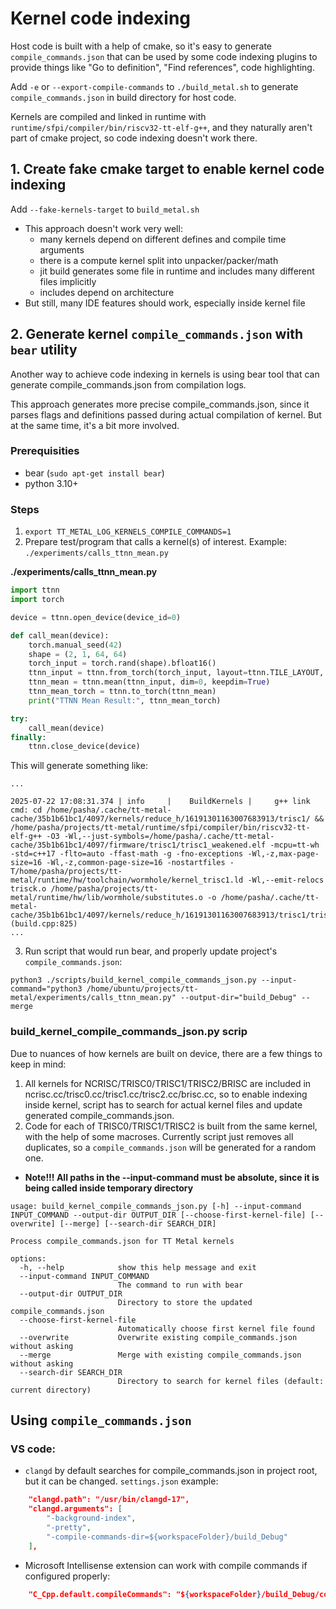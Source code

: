 # Kernel code indexing

Host code is built with a help of cmake, so it's easy to generate `compile_commands.json` that can be used by some code indexing plugins to provide things like "Go to definition", "Find references", code highlighting.

Add `-e` or `--export-compile-commands` to `./build_metal.sh` to generate `compile_commands.json` in build directory for host code.

Kernels are compiled and linked in runtime with `runtime/sfpi/compiler/bin/riscv32-tt-elf-g++`, and they naturally aren't part of cmake project, so code indexing doesn't work there.

## 1. Create fake cmake target to enable kernel code indexing
Add `--fake-kernels-target` to `build_metal.sh`

- This approach doesn't work very well:
  - many kernels depend on different defines and compile time arguments
  - there is a compute kernel split into unpacker/packer/math
  - jit build generates some file in runtime and includes many different files implicitly
  - includes depend on architecture
- But still, many IDE features should work, especially inside kernel file


## 2. Generate kernel `compile_commands.json` with `bear` utility
Another way to achieve code indexing in kernels is using bear tool that can generate compile_commands.json from compilation logs.

This approach generates more precise compile_commands.json, since it parses flags and definitions passed during actual compilation of kernel. But at the same time, it's a bit more involved.

### Prerequisities
- bear (`sudo apt-get install bear`)
- python 3.10+

### Steps
1. `export TT_METAL_LOG_KERNELS_COMPILE_COMMANDS=1`
2. Prepare test/program that calls a kernel(s) of interest. Example: `./experiments/calls_ttnn_mean.py`

**./experiments/calls_ttnn_mean.py**
```python
import ttnn
import torch

device = ttnn.open_device(device_id=0)

def call_mean(device):
    torch.manual_seed(42)
    shape = (2, 1, 64, 64)
    torch_input = torch.rand(shape).bfloat16()
    ttnn_input = ttnn.from_torch(torch_input, layout=ttnn.TILE_LAYOUT, dtype=ttnn.bfloat16, device=device)
    ttnn_mean = ttnn.mean(ttnn_input, dim=0, keepdim=True)
    ttnn_mean_torch = ttnn.to_torch(ttnn_mean)
    print("TTNN Mean Result:", ttnn_mean_torch)

try:
    call_mean(device)
finally:
    ttnn.close_device(device)
```

This will generate something like:
```
...

2025-07-22 17:08:31.374 | info     |    BuildKernels |     g++ link cmd: cd /home/pasha/.cache/tt-metal-cache/35b1b61bc1/4097/kernels/reduce_h/16191301163007683913/trisc1/ && /home/pasha/projects/tt-metal/runtime/sfpi/compiler/bin/riscv32-tt-elf-g++ -O3 -Wl,--just-symbols=/home/pasha/.cache/tt-metal-cache/35b1b61bc1/4097/firmware/trisc1/trisc1_weakened.elf -mcpu=tt-wh -std=c++17 -flto=auto -ffast-math -g -fno-exceptions -Wl,-z,max-page-size=16 -Wl,-z,common-page-size=16 -nostartfiles -T/home/pasha/projects/tt-metal/runtime/hw/toolchain/wormhole/kernel_trisc1.ld -Wl,--emit-relocs trisck.o /home/pasha/projects/tt-metal/runtime/hw/lib/wormhole/substitutes.o -o /home/pasha/.cache/tt-metal-cache/35b1b61bc1/4097/kernels/reduce_h/16191301163007683913/trisc1/trisc1.elf (build.cpp:825)
...
```

3. Run script that would run bear, and properly update project's `compile_commands.json`:

`python3 ./scripts/build_kernel_compile_commands_json.py --input-command="python3 /home/ubuntu/projects/tt-metal/experiments/calls_ttnn_mean.py" --output-dir="build_Debug" --merge`

### build_kernel_compile_commands_json.py scrip

Due to nuances of how kernels are built on device, there are a few things to keep in mind:
1. All kernels for NCRISC/TRISC0/TRISC1/TRISC2/BRISC are included in ncrisc.cc/trisc0.cc/trisc1.cc/trisc2.cc/brisc.cc, so to enable indexing inside kernel, script has to search for actual kernel files and update generated compile_commands.json.
2. Code for each of TRISC0/TRISC1/TRISC2 is built from the same kernel, with the help of some macroses. Currently script just removes all duplicates, so a `compile_commands.json` will be generated for a random one.

- **Note!!! All paths in the --input-command must be absolute, since it is being called inside temporary directory**

```
usage: build_kernel_compile_commands_json.py [-h] --input-command INPUT_COMMAND --output-dir OUTPUT_DIR [--choose-first-kernel-file] [--overwrite] [--merge] [--search-dir SEARCH_DIR]

Process compile_commands.json for TT Metal kernels

options:
  -h, --help            show this help message and exit
  --input-command INPUT_COMMAND
                        The command to run with bear
  --output-dir OUTPUT_DIR
                        Directory to store the updated compile_commands.json
  --choose-first-kernel-file
                        Automatically choose first kernel file found
  --overwrite           Overwrite existing compile_commands.json without asking
  --merge               Merge with existing compile_commands.json without asking
  --search-dir SEARCH_DIR
                        Directory to search for kernel files (default: current directory)
```


## Using `compile_commands.json`
### VS code:
- `clangd` by default searches for compile_commands.json in project root, but it can be changed. `settings.json` example:
```json
    "clangd.path": "/usr/bin/clangd-17",
    "clangd.arguments": [
        "-background-index",
        "-pretty",
        "-compile-commands-dir=${workspaceFolder}/build_Debug"
    ],
```
- Microsoft Intellisense extension can work with compile commands if configured properly:
```json
    "C_Cpp.default.compileCommands": "${workspaceFolder}/build_Debug/compile_commands.json",
```
